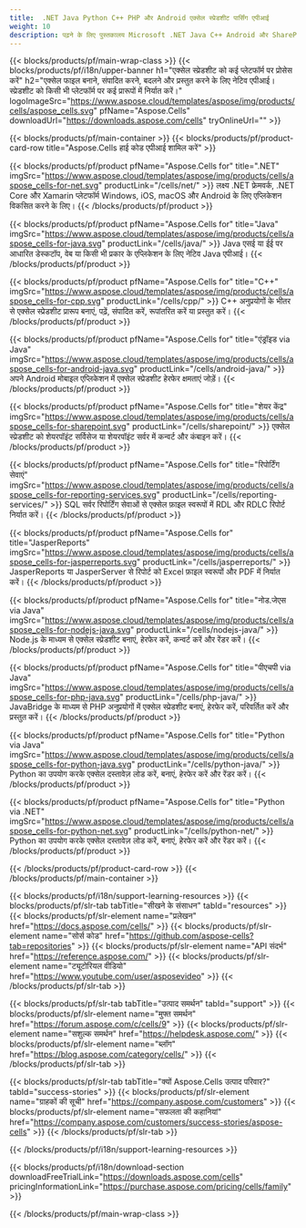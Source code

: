 ```yaml
---
title:  .NET Java Python C++ PHP और Android एक्सेल स्प्रेडशीट पार्सिंग एपीआई
weight: 10
description: पढ़ने के लिए पुस्तकालय Microsoft .NET Java C++ Android और SharePoint ऐप्स में Microsoft एक्सेल फ़ाइलें। SSRS और JasperReports में वर्कशीट निर्यात करें
---
```

{{< blocks/products/pf/main-wrap-class >}}
{{< blocks/products/pf/i18n/upper-banner h1="एक्सेल स्प्रेडशीट को कई प्लेटफॉर्म पर प्रोसेस करें" h2="एक्सेल फाइल बनाने, संपादित करने, बदलने और प्रस्तुत करने के लिए नेटिव एपीआई। स्प्रेडशीट को किसी भी प्लेटफॉर्म पर कई प्रारूपों में निर्यात करें।" logoImageSrc="https://www.aspose.cloud/templates/aspose/img/products/cells/aspose_cells.svg" pfName="Aspose.Cells" downloadUrl="https://downloads.aspose.com/cells" tryOnlineUrl="" >}}

{{< blocks/products/pf/main-container >}}
{{< blocks/products/pf/product-card-row title="Aspose.Cells हाई कोड एपीआई शामिल करें" >}}

{{< blocks/products/pf/product pfName="Aspose.Cells for" title=".NET" imgSrc="https://www.aspose.cloud/templates/aspose/img/products/cells/aspose_cells-for-net.svg" productLink="/cells/net/" >}}
लक्ष्य .NET फ्रेमवर्क, .NET Core और Xamarin प्लेटफॉर्म Windows, iOS, macOS और Android के लिए एप्लिकेशन विकसित करने के लिए।
{{< /blocks/products/pf/product >}}

{{< blocks/products/pf/product pfName="Aspose.Cells for" title="Java" imgSrc="https://www.aspose.cloud/templates/aspose/img/products/cells/aspose_cells-for-java.svg" productLink="/cells/java/" >}}
Java एसई या ईई पर आधारित डेस्कटॉप, वेब या किसी भी प्रकार के एप्लिकेशन के लिए नेटिव Java एपीआई।
{{< /blocks/products/pf/product >}}

{{< blocks/products/pf/product pfName="Aspose.Cells for" title="C++" imgSrc="https://www.aspose.cloud/templates/aspose/img/products/cells/aspose_cells-for-cpp.svg" productLink="/cells/cpp/" >}}
C++ अनुप्रयोगों के भीतर से एक्सेल स्प्रेडशीट प्रारूप बनाएं, पढ़ें, संपादित करें, रूपांतरित करें या प्रस्तुत करें।
{{< /blocks/products/pf/product >}}

{{< blocks/products/pf/product pfName="Aspose.Cells for" title="एंड्रॉइड via Java" imgSrc="https://www.aspose.cloud/templates/aspose/img/products/cells/aspose_cells-for-android-java.svg" productLink="/cells/android-java/" >}}
अपने Android मोबाइल एप्लिकेशन में एक्सेल स्प्रेडशीट हेरफेर क्षमताएं जोड़ें।
{{< /blocks/products/pf/product >}}

{{< blocks/products/pf/product pfName="Aspose.Cells for" title="शेयर केंद्र" imgSrc="https://www.aspose.cloud/templates/aspose/img/products/cells/aspose_cells-for-sharepoint.svg" productLink="/cells/sharepoint/" >}}
एक्सेल स्प्रेडशीट को शेयरपॉइंट सर्विसेज या शेयरपॉइंट सर्वर में कन्वर्ट और कंबाइन करें।
{{< /blocks/products/pf/product >}}

{{< blocks/products/pf/product pfName="Aspose.Cells for" title="रिपोर्टिंग सेवाएं" imgSrc="https://www.aspose.cloud/templates/aspose/img/products/cells/aspose_cells-for-reporting-services.svg" productLink="/cells/reporting-services/" >}}
SQL सर्वर रिपोर्टिंग सेवाओं से एक्सेल फ़ाइल स्वरूपों में RDL और RDLC रिपोर्ट निर्यात करें।
{{< /blocks/products/pf/product >}}

{{< blocks/products/pf/product pfName="Aspose.Cells for" title="JasperReports" imgSrc="https://www.aspose.cloud/templates/aspose/img/products/cells/aspose_cells-for-jasperreports.svg" productLink="/cells/jasperreports/" >}}
JasperReports या JasperServer से रिपोर्ट को Excel फ़ाइल स्वरूपों और PDF में निर्यात करें।
{{< /blocks/products/pf/product >}}

{{< blocks/products/pf/product pfName="Aspose.Cells for" title="नोड.जेएस via Java" imgSrc="https://www.aspose.cloud/templates/aspose/img/products/cells/aspose_cells-for-nodejs-java.svg" productLink="/cells/nodejs-java/" >}}
Node.js के माध्यम से एक्सेल स्प्रेडशीट बनाएं, हेरफेर करें, कन्वर्ट करें और रेंडर करें।
{{< /blocks/products/pf/product >}}

{{< blocks/products/pf/product pfName="Aspose.Cells for" title="पीएचपी via Java" imgSrc="https://www.aspose.cloud/templates/aspose/img/products/cells/aspose_cells-for-php-java.svg" productLink="/cells/php-java/" >}}
JavaBridge के माध्यम से PHP अनुप्रयोगों में एक्सेल स्प्रेडशीट बनाएं, हेरफेर करें, परिवर्तित करें और प्रस्तुत करें।
{{< /blocks/products/pf/product >}}

{{< blocks/products/pf/product pfName="Aspose.Cells for" title="Python via Java" imgSrc="https://www.aspose.cloud/templates/aspose/img/products/cells/aspose_cells-for-python-java.svg" productLink="/cells/python-java/" >}}
Python का उपयोग करके एक्सेल दस्तावेज़ लोड करें, बनाएं, हेरफेर करें और रेंडर करें।
{{< /blocks/products/pf/product >}}

{{< blocks/products/pf/product pfName="Aspose.Cells for" title="Python via .NET" imgSrc="https://www.aspose.cloud/templates/aspose/img/products/cells/aspose_cells-for-python-net.svg" productLink="/cells/python-net/" >}}
Python का उपयोग करके एक्सेल दस्तावेज़ लोड करें, बनाएं, हेरफेर करें और रेंडर करें।
{{< /blocks/products/pf/product >}}

{{< /blocks/products/pf/product-card-row >}}
{{< /blocks/products/pf/main-container >}}

{{< blocks/products/pf/i18n/support-learning-resources >}}
{{< blocks/products/pf/slr-tab tabTitle="सीखने के संसाधन" tabId="resources" >}}
{{< blocks/products/pf/slr-element name="प्रलेखन" href="https://docs.aspose.com/cells/" >}}
{{< blocks/products/pf/slr-element name="सोर्स कोड" href="https://github.com/aspose-cells?tab=repositories" >}}
{{< blocks/products/pf/slr-element name="API संदर्भ" href="https://reference.aspose.com/" >}}
{{< blocks/products/pf/slr-element name="ट्यूटोरियल वीडियो" href="https://www.youtube.com/user/asposevideo" >}}
{{< /blocks/products/pf/slr-tab >}}

{{< blocks/products/pf/slr-tab tabTitle="उत्पाद समर्थन" tabId="support" >}}
{{< blocks/products/pf/slr-element name="मुफ्त समर्थन" href="https://forum.aspose.com/c/cells/9" >}}
{{< blocks/products/pf/slr-element name="सशुल्क समर्थन" href="https://helpdesk.aspose.com/" >}}
{{< blocks/products/pf/slr-element name="ब्लॉग" href="https://blog.aspose.com/category/cells/" >}}
{{< /blocks/products/pf/slr-tab >}}

{{< blocks/products/pf/slr-tab tabTitle="क्यों Aspose.Cells उत्पाद परिवार?" tabId="success-stories" >}}
{{< blocks/products/pf/slr-element name="ग्राहकों की सूची" href="https://company.aspose.com/customers" >}}
{{< blocks/products/pf/slr-element name="सफलता की कहानियां" href="https://company.aspose.com/customers/success-stories/aspose-cells" >}}
{{< /blocks/products/pf/slr-tab >}}

{{< /blocks/products/pf/i18n/support-learning-resources >}}

{{< blocks/products/pf/i18n/download-section downloadFreeTrialLink="https://downloads.aspose.com/cells" pricingInformationLink="https://purchase.aspose.com/pricing/cells/family" >}}

{{< /blocks/products/pf/main-wrap-class >}}
